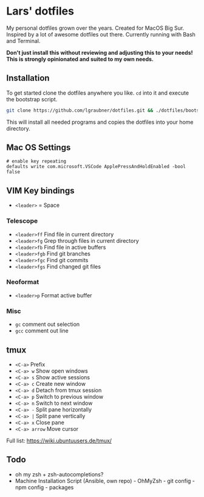 # Lars' dotfiles

My personal dotfiles grown over the years. Created for MacOS Big Sur. Inspired by a lot of awesome dotfiles out there. Currently running with Bash and Terminal.

**Don't just install this without reviewing and adjusting this to your needs! This is strongly opinionated and suited to my own needs.**

## Installation

To get started clone the dotfiles anywhere you like. `cd` into it and execute the bootstrap script.

```bash
git clone https://github.com/lgraubner/dotfiles.git && ./dotfiles/bootstrap
```

This will install all needed programs and copies the dotfiles into your home directory.

## Mac OS Settings

```
# enable key repeating
defaults write com.microsoft.VSCode ApplePressAndHoldEnabled -bool false
```

## VIM Key bindings

- `<leader>` = Space

### Telescope

- `<leader>ff` Find file in current directory
- `<leader>fg` Grep through files in current directory
- `<leader>fb` Find file in active buffers
- `<leader>fgb` Find git branches
- `<leader>fgc` Find git commits
- `<leader>fgs` Find changed git files

### Neoformat

- `<leader>p` Format active buffer

### Misc

- `gc` comment out selection
- `gcc` comment out line

## tmux

- `<C-a>` Prefix
- `<C-a> w` Show open windows
- `<C-a> s` Show active sessions
- `<C-a> c` Create new window
- `<C-a> d` Detach from tmux session
- `<C-a> p` Switch to previous window
- `<C-a> n` Switch to next window
- `<C-a> -` Split pane horizontally
- `<C-a> |` Split pane vertically
- `<C-a> x` Close pane
- `<C-a> arrow` Move cursor

Full list: https://wiki.ubuntuusers.de/tmux/

## Todo

- oh my zsh + zsh-autocompletions?
- Machine Installation Script (Ansible, own repo)
        - OhMyZsh
        - git config
        - npm config
        - packages
